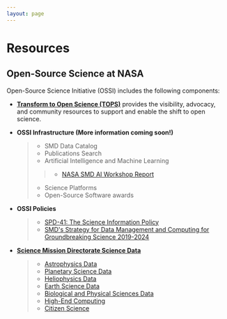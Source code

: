 ```yaml
---
layout: page
---
```


# Resources

## Open-Source Science at NASA

Open-Source Science Initiative (OSSI) includes the following components:

- [**Transform to Open Science (TOPS)**](https://science.nasa.gov/open-science/transform-to-open-science) provides the visibility, advocacy, and community resources to support and enable the shift to open science.

- **OSSI Infrastructure (More information coming soon!)**
    > - SMD Data Catalog
    > - Publications Search
    > - Artificial Intelligence and Machine Learning
    >> - [NASA SMD AI Workshop Report](https://science.nasa.gov/files/science-red/s3fs-public/atoms/files/NASA_SMD_AI_Workshop_Final_Report_12-14_May_2021_pages.pdf)
    > - Science Platforms
    > - Open-Source Software awards

- **OSSI Policies**
    > - [SPD-41: The Science Information Policy](https://science.nasa.gov/researchers/science-data/science-information-policy)
    > - [SMD's Strategy for Data Management and Computing for Groundbreaking Science 2019-2024](https://science.nasa.gov/researchers/science-data/science-information-policy)

- [**Science Mission Directorate Science Data**](https://science.nasa.gov/researchers/science-data)
    > - [Astrophysics Data](https://science.nasa.gov/astrophysics/astrophysics-data-centers)
    > - [Planetary Science Data](http://pds.nasa.gov/)
    > - [Heliophysics Data](https://science.nasa.gov/heliophysics/heliophysics-data)
    > - [Earth Science Data](https://science.nasa.gov/earth-science/earth-data)
    > - [Biological and Physical Sciences Data](https://science.nasa.gov/biological-physical/data)
    > - [High-End Computing](https://www.hec.nasa.gov/)
    > - [Citizen Science](https://science.nasa.gov/citizenscience)
